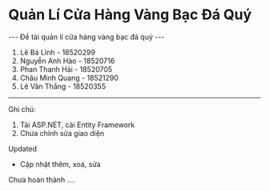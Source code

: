 # Quản Lí Cửa Hàng Vàng Bạc Đá Quý
--- Đề tài quản lí cửa hàng vàng bạc đá quý ---

1. Lê Bá Lĩnh - 18520299
2. Nguyễn Anh Hào - 18520716
3. Phan Thanh Hải - 18520705
4. Châu Minh Quang - 18521290
5. Lê Văn Thắng - 18520355

-----------------------------
Ghi chú: 
1. Tải ASP.NET, cài Entity Framework
2. Chưa chỉnh sửa giao diện 



Updated
+ Cập nhật thêm, xoá, sửa

Chưa hoàn thành
....


